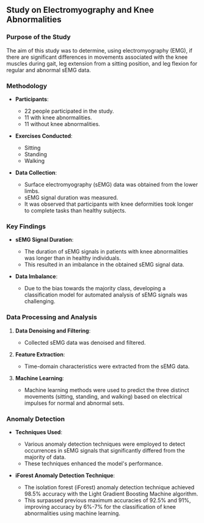 ## Study on Electromyography and Knee Abnormalities

### Purpose of the Study
The aim of this study was to determine, using electromyography (EMG), if there are significant differences in movements associated with the knee muscles during gait, leg extension from a sitting position, and leg flexion for regular and abnormal sEMG data.

### Methodology

- **Participants**:
  - 22 people participated in the study.
  - 11 with knee abnormalities.
  - 11 without knee abnormalities.

- **Exercises Conducted**:
  - Sitting
  - Standing
  - Walking

- **Data Collection**:
  - Surface electromyography (sEMG) data was obtained from the lower limbs.
  - sEMG signal duration was measured.
  - It was observed that participants with knee deformities took longer to complete tasks than healthy subjects.

### Key Findings

- **sEMG Signal Duration**:
  - The duration of sEMG signals in patients with knee abnormalities was longer than in healthy individuals.
  - This resulted in an imbalance in the obtained sEMG signal data.

- **Data Imbalance**:
  - Due to the bias towards the majority class, developing a classification model for automated analysis of sEMG signals was challenging.

### Data Processing and Analysis

1. **Data Denoising and Filtering**:
   - Collected sEMG data was denoised and filtered.

2. **Feature Extraction**:
   - Time-domain characteristics were extracted from the sEMG data.

3. **Machine Learning**:
   - Machine learning methods were used to predict the three distinct movements (sitting, standing, and walking) based on electrical impulses for normal and abnormal sets.

### Anomaly Detection

- **Techniques Used**:
  - Various anomaly detection techniques were employed to detect occurrences in sEMG signals that significantly differed from the majority of data.
  - These techniques enhanced the model's performance.

- **iForest Anomaly Detection Technique**:
  - The isolation forest (iForest) anomaly detection technique achieved 98.5% accuracy with the Light Gradient Boosting Machine algorithm.
  - This surpassed previous maximum accuracies of 92.5% and 91%, improving accuracy by 6%-7% for the classification of knee abnormalities using machine learning.
